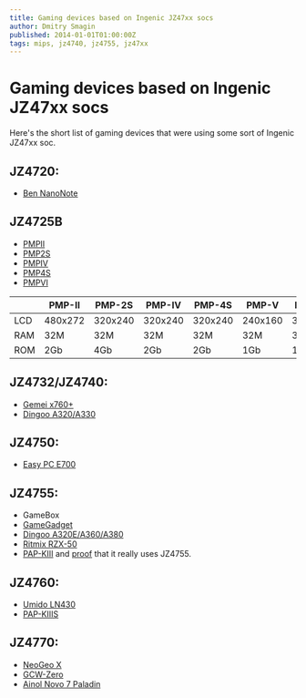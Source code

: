 ```yaml
---
title: Gaming devices based on Ingenic JZ47xx socs
author: Dmitry Smagin
published: 2014-01-01T01:00:00Z
tags: mips, jz4740, jz4755, jz47xx
---
```


# Gaming devices based on Ingenic JZ47xx socs

Here's the short list of gaming devices that were using some sort of Ingenic JZ47xx soc.

## JZ4720:

* [Ben NanoNote](http://en.qi-hardware.com/wiki/Ben_NanoNote)

## JZ4725B

* [PMPII](http://ru.aliexpress.com/item/High-Quality-32-bit-game-consoles-player-Home-game-console-3-0-Inch-HD-Display-Built/32517714325.html?spm=2114.03010208.3.164.zMHHkr&ws_ab_test=searchweb201556_6,searchweb201602_4_10017_10010_10011_10018_10019_505_506_503_504_10034_10032_10020_502_10001_10002_10005_10006_10021_10003_10022_10004_401_10009_10007_10008,searchweb201603_1&btsid=366d0652-7c04-4c3d-8254-92ba63882c54)
* [PMP2S](http://ru.aliexpress.com/item/100-Factory-Price-64-bit-game-consoles-player-Home-game-console-3-0-Inch-HD-Display/32515705907.html?spm=2114.03010208.3.172.zMHHkr&ws_ab_test=searchweb201556_6,searchweb201602_4_10017_10010_10011_10018_10019_505_506_503_504_10034_10032_10020_502_10001_10002_10005_10006_10021_10003_10022_10004_401_10009_10007_10008,searchweb201603_1&btsid=366d0652-7c04-4c3d-8254-92ba63882c54)
* [PMPIV](http://ru.aliexpress.com/store/product/Super-Portable-Game-Player-Handheld-Game-Consoles-3-0-inch-Colorful-Display-Support-MP3-MP4-E/805570_32517822406.html)
* [PMP4S](http://ru.aliexpress.com/store/product/2016-NEW-HOT-3-0-Inch-480-272-resolution-PVP-Portable-Handheld-Game-Console-Support-For/1197381_32603920527.html)
* [PMPVI](http://ru.aliexpress.com/item/High-Quality-3-0-inch-Portable-Game-Console-MP3-MP4-Player-E-book-FM-32-bit/32358314358.html?spm=2114.03010208.3.135.zMHHkr&ws_ab_test=searchweb201556_6,searchweb201602_4_10017_10010_10011_10018_10019_505_506_503_504_10034_10032_10020_502_10001_10002_10005_10006_10021_10003_10022_10004_401_10009_10007_10008,searchweb201603_1&btsid=366d0652-7c04-4c3d-8254-92ba63882c54)

|      | PMP-II    | PMP-2S   | PMP-IV  | PMP-4S  | PMP-V   | PMP-VI  |
|------|-----------|----------|---------|---------|---------|---------|
| LCD  | 480x272   | 320x240  | 320x240 | 320x240 | 240x160 | 320x240 |
| RAM  | 32M       | 32M      | 32M     | 32M     | 32M     | 32M     |
| ROM  | 2Gb       | 4Gb      | 2Gb     | 2Gb     | 1Gb     | 1Gb     |


## JZ4732/JZ4740: 

* [Gemei x760+](https://www.chinavasion.com/china/wholesale/MP3_Players/4GB_MP4_Players/Gemei_X760_Multi_Platform_Portable_Gaming_Entertainment_System#specsa)
* [Dingoo A320/A330](https://en.wikipedia.org/wiki/Dingoo)

## JZ4750:

* [Easy PC E700](https://habr.com/en/post/147221/)

## JZ4755:

* GameBox
* [GameGadget](http://web.archive.org/web/20151117212722/http://gamegadget.net/)
* [Dingoo A320E/A360/A380](http://web.archive.org/web/20141104145735/http://www.dingoo.hk/en_product.asp)
* [Ritmix RZX-50](https://web.archive.org/web/20191120053910/http://www.ritmixrussia.ru/products/rzx-50)
* [PAP-KIII](http://www.ylmchina.com/en/product.asp?id=1,1,10) and [proof](http://dingoo-scene.blogspot.ru/2013/06/nick-nillos-review-of-pap-kiii.html) that it really uses JZ4755.

## JZ4760:

* [Umido LN430](http://www.umidotech.com/game-machine/game-machine-LN430.html)
* [PAP-KIIIS](http://www.ylmchina.com/en/product.asp?id=1,1,11,39)

## JZ4770:

* [NeoGeo X](http://neogeox.com/)
* [GCW-Zero](http://www.gcw-zero.com/)
* [Ainol Novo 7 Paladin](http://www.ainol-novo.com/ainol-novo-7-paladin-first-android-4-0-tablet-pc.html)
